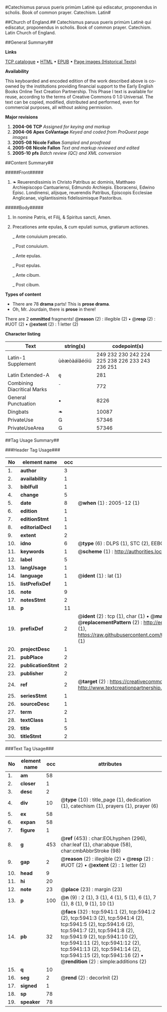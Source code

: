 #Catechismus paruus pueris primùm Latinè qui ediscatur, proponendus in scholis. Book of common prayer. Catechism. Latin#

##Church of England.##
Catechismus paruus pueris primùm Latinè qui ediscatur, proponendus in scholis.
Book of common prayer. Catechism. Latin
Church of England.

##General Summary##

**Links**

[TCP catalogue](http://www.ota.ox.ac.uk/tcp/)  • 
[HTML](http://tei.it.ox.ac.uk/tcp/Texts-HTML/free/A08/A08393.html)  • 
[EPUB](http://tei.it.ox.ac.uk/tcp/Texts-EPUB/free/A08/A08393.epub) • 
[Page images (Historical Texts)](https://data.historicaltexts.jisc.ac.uk/view?pubId=eebo-99841364e&pageId=eebo-99841364e-5941-1)

**Availability**

This keyboarded and encoded edition of the
	       work described above is co-owned by the institutions
	       providing financial support to the Early English Books
	       Online Text Creation Partnership. This Phase I text is
	       available for reuse, according to the terms of Creative
	       Commons 0 1.0 Universal. The text can be copied,
	       modified, distributed and performed, even for
	       commercial purposes, all without asking permission.

**Major revisions**

1. __2004-06__ __TCP__ *Assigned for keying and markup*
1. __2004-06__ __Apex CoVantage__ *Keyed and coded from ProQuest page images*
1. __2005-08__ __Nicole Fallon__ *Sampled and proofread*
1. __2005-08__ __Nicole Fallon__ *Text and markup reviewed and edited*
1. __2005-10__ __pfs__ *Batch review (QC) and XML conversion*

##Content Summary##

#####Front#####

1. ❧ Reuerendissimis in Christo Patribus ac dominis, Matthaeo Archiepiscopo Cantuariensi, Edmundo Archiepis. Eboracensi, Edwino Episc. Londinensi, alijsque, reuerendis Patribus, Episcopis Ecclesiae Anglicanae, vigilantissimis fidelissimisque Pastoribus.

#####Body#####

1. In nomine Patris, et Filij, & Spiritus sancti, Amen.

1. Precationes ante epulas, & cum epulati sumus, gratiarum actiones.

    _ Ante conuiuium precatio.

    _ Post conuiuium.

    _ Ante epulas.

    _ Post epulas.

    _ Ante cibum.

    _ Post cibum.

**Types of content**

  * There are 78 **drama** parts! This is **prose drama**.
  * Oh, Mr. Jourdain, there is **prose** in there!

There are 2 **ommitted** fragments! 
 @__reason__ (2) : illegible (2)  •  @__resp__ (2) : #UOT (2)  •  @__extent__ (2) : 1 letter (2)

**Character listing**


|Text|string(s)|codepoint(s)|
|---|---|---|
|Latin-1 Supplement|ùèæòàáîâéóìû|249 232 230 242 224 225 238 226 233 243 236 251|
|Latin Extended-A|ę|281|
|Combining             Diacritical Marks|̄|772|
|General Punctuation|•|8226|
|Dingbats|❧|10087|
|PrivateUse||57346|
|PrivateUseArea||57346|

##Tag Usage Summary##

###Header Tag Usage###

|No|element name|occ|attributes|
|---|---|---|---|
|1.|__author__|3||
|2.|__availability__|1||
|3.|__biblFull__|1||
|4.|__change__|5||
|5.|__date__|8| @__when__ (1) : 2005-12 (1)|
|6.|__edition__|1||
|7.|__editionStmt__|1||
|8.|__editorialDecl__|1||
|9.|__extent__|2||
|10.|__idno__|6| @__type__ (6) : DLPS (1), STC (2), EEBO-CITATION (1), PROQUEST (1), VID (1)|
|11.|__keywords__|1| @__scheme__ (1) : http://authorities.loc.gov/ (1)|
|12.|__label__|5||
|13.|__langUsage__|1||
|14.|__language__|1| @__ident__ (1) : lat (1)|
|15.|__listPrefixDef__|1||
|16.|__note__|9||
|17.|__notesStmt__|2||
|18.|__p__|11||
|19.|__prefixDef__|2| @__ident__ (2) : tcp (1), char (1)  •  @__matchPattern__ (2) : ([0-9\-]+):([0-9IVX]+) (1), (.+) (1)  •  @__replacementPattern__ (2) : http://eebo.chadwyck.com/downloadtiff?vid=$1&page=$2 (1), https://raw.githubusercontent.com/textcreationpartnership/Texts/master/tcpchars.xml#$1 (1)|
|20.|__projectDesc__|1||
|21.|__pubPlace__|2||
|22.|__publicationStmt__|2||
|23.|__publisher__|2||
|24.|__ref__|2| @__target__ (2) : https://creativecommons.org/publicdomain/zero/1.0/ (1), http://www.textcreationpartnership.org/docs/. (1)|
|25.|__seriesStmt__|1||
|26.|__sourceDesc__|1||
|27.|__term__|2||
|28.|__textClass__|1||
|29.|__title__|5||
|30.|__titleStmt__|2||


###Text Tag Usage###

|No|element name|occ|attributes|
|---|---|---|---|
|1.|__am__|58||
|2.|__closer__|1||
|3.|__desc__|2||
|4.|__div__|10| @__type__ (10) : title_page (1), dedication (1), catechism (1), prayers (1), prayer (6)|
|5.|__ex__|58||
|6.|__expan__|58||
|7.|__figure__|1||
|8.|__g__|453| @__ref__ (453) : char:EOLhyphen (296), char:leaf (1), char:abque (58), char:cmbAbbrStroke (98)|
|9.|__gap__|2| @__reason__ (2) : illegible (2)  •  @__resp__ (2) : #UOT (2)  •  @__extent__ (2) : 1 letter (2)|
|10.|__head__|9||
|11.|__hi__|20||
|12.|__note__|23| @__place__ (23) : margin (23)|
|13.|__p__|100| @__n__ (9) : 2 (1), 3 (1), 4 (1), 5 (1), 6 (1), 7 (1), 8 (1), 9 (1), 10 (1)|
|14.|__pb__|32| @__facs__ (32) : tcp:5941:1 (2), tcp:5941:2 (2), tcp:5941:3 (2), tcp:5941:4 (2), tcp:5941:5 (2), tcp:5941:6 (2), tcp:5941:7 (2), tcp:5941:8 (2), tcp:5941:9 (2), tcp:5941:10 (2), tcp:5941:11 (2), tcp:5941:12 (2), tcp:5941:13 (2), tcp:5941:14 (2), tcp:5941:15 (2), tcp:5941:16 (2)  •  @__rendition__ (2) : simple:additions (2)|
|15.|__q__|10||
|16.|__seg__|2| @__rend__ (2) : decorInit (2)|
|17.|__signed__|1||
|18.|__sp__|78||
|19.|__speaker__|78||
